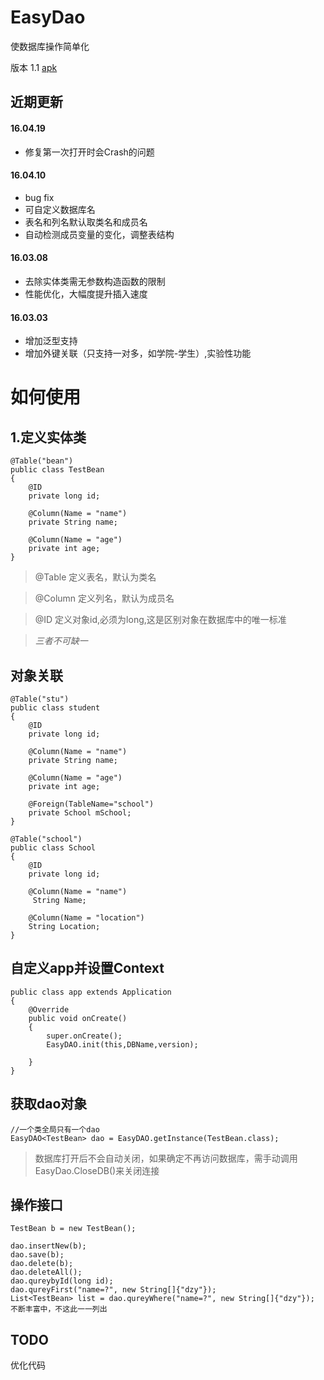 # EasyDao
 使数据库操作简单化
 
 版本 1.1
 [apk](https://github.com/dzysghr/EasyDao/raw/master/easydao/build/libs/EasyDao-1.1.jar)

## 近期更新

#### 16.04.19
* 修复第一次打开时会Crash的问题

#### 16.04.10
* bug fix
* 可自定义数据库名
* 表名和列名默认取类名和成员名
* 自动检测成员变量的变化，调整表结构

#### 16.03.08
* 去除实体类需无参数构造函数的限制
* 性能优化，大幅度提升插入速度

#### 16.03.03
* 增加泛型支持
* 增加外键关联（只支持一对多，如学院-学生）,实验性功能


# 如何使用

## 1.定义实体类
```
@Table("bean")
public class TestBean
{
    @ID
    private long id;

    @Column(Name = "name")
    private String name;

    @Column(Name = "age")
    private int age;
}
```
> @Table 定义表名，默认为类名

>  @Column 定义列名，默认为成员名

> @ID 定义对象id,必须为long,这是区别对象在数据库中的唯一标准

> *三者不可缺一*

## 对象关联
```
@Table("stu")
public class student
{
    @ID
    private long id;

    @Column(Name = "name")
    private String name;

    @Column(Name = "age")
    private int age;

    @Foreign(TableName="school")
    private School mSchool;
}

@Table("school")
public class School
{
    @ID
    private long id;

    @Column(Name = "name")
     String Name;

    @Column(Name = "location")
    String Location;
}
```

## 自定义app并设置Context
```
public class app extends Application
{
    @Override
    public void onCreate()
    {
        super.onCreate();
        EasyDAO.init(this,DBName,version);
        
    }
}
```

## 获取dao对象
```
//一个类全局只有一个dao
EasyDAO<TestBean> dao = EasyDAO.getInstance(TestBean.class);
```
> 数据库打开后不会自动关闭，如果确定不再访问数据库，需手动调用EasyDao.CloseDB()来关闭连接

## 操作接口
```
TestBean b = new TestBean();

dao.insertNew(b);
dao.save(b);
dao.delete(b);
dao.deleteAll();
dao.qureybyId(long id);
dao.qureyFirst("name=?", new String[]{"dzy"});
List<TestBean> list = dao.qureyWhere("name=?", new String[]{"dzy"});
不断丰富中，不这此一一列出
```
## TODO
优化代码
